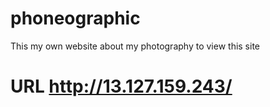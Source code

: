# phoneographic
This my own website about my photography to view this site
# URL http://13.127.159.243/
